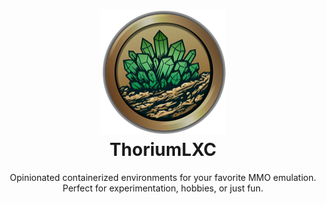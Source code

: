 <h1 align="center">
  <a href="https://github.com/thoriumlxc" title="thoriumlxc">
    <img alt="thoriumlxc logo" src="./branding/logo.png" width="200px" height="200px"/>
  </a>
  <br />
  ThoriumLXC
</h1>

<p align="center">
  Opinionated containerized environments for your favorite MMO emulation. Perfect for experimentation, hobbies, or just fun.
</p>
